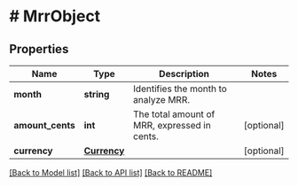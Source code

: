 # # MrrObject

## Properties

Name | Type | Description | Notes
------------ | ------------- | ------------- | -------------
**month** | **string** | Identifies the month to analyze MRR. |
**amount_cents** | **int** | The total amount of MRR, expressed in cents. | [optional]
**currency** | [**Currency**](Currency.md) |  | [optional]

[[Back to Model list]](../../README.md#models) [[Back to API list]](../../README.md#endpoints) [[Back to README]](../../README.md)
